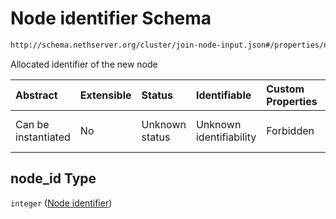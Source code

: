 # Node identifier Schema

```txt
http://schema.nethserver.org/cluster/join-node-input.json#/properties/node_id
```

Allocated identifier of the new node

| Abstract            | Extensible | Status         | Identifiable            | Custom Properties | Additional Properties | Access Restrictions | Defined In                                                                   |
| :------------------ | :--------- | :------------- | :---------------------- | :---------------- | :-------------------- | :------------------ | :--------------------------------------------------------------------------- |
| Can be instantiated | No         | Unknown status | Unknown identifiability | Forbidden         | Allowed               | none                | [join-node-input.json*](cluster/join-node-input.json "open original schema") |

## node_id Type

`integer` ([Node identifier](join-node-input-properties-node-identifier.md))
